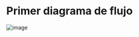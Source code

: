 # Primer diagrama de flujo  
![image](https://github.com/ArauPerla/Pensamiento_computacional/assets/142936335/053b06bd-db1b-438f-81b8-590af3e179d7)
